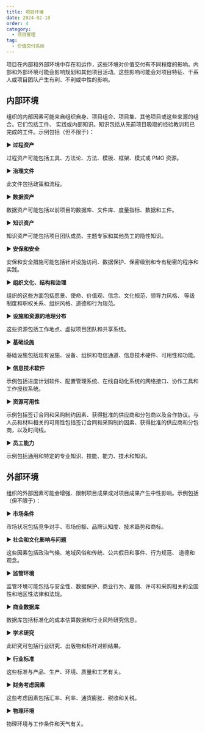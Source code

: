 ```yaml
---
title: 项目环境
date: 2024-02-18
order: 4
category:
  - 项目管理
tag:
  - 价值交付系统
---
```


项目在内部和外部环境中存在和运作，这些环境对价值交付有不同程度的影响。内部和外部环境可能会影响规划和其他项目活动。这些影响可能会对项目特征、干系人或项目团队产生有利、不利或中性的影响。

## 内部环境

组织的内部因素可能来自组织自身、项目组合、项目集、其他项目或这些来源的组合。它们包括工件、 实践或内部知识。知识包括从先前项目吸取的经验教训和已完成的工件。示例包括（但不限于）： 

▶ **过程资产**

过程资产可能包括工具、方法论、方法、模板、框架、模式或 PMO 资源。

▶ **治理文件**

此文件包括政策和流程。

▶ **数据资产**

数据资产可能包括以前项目的数据库、文件库、度量指标、数据和工件。

▶ **知识资产**

知识资产可能包括项目团队成员、主题专家和其他员工的隐性知识。

▶ **安保和安全**

安保和安全措施可能包括针对设施访问、数据保护、保密级别和专有秘密的程序和实践。

▶ **组织文化、结构和治理**

组织的这些方面包括愿景、使命、价值观、信念、文化规范、领导力风格、 等级制度和职权关系、组织风格、道德和行为规范。

▶ **设施和资源的地理分布**

这些资源包括工作地点、虚拟项目团队和共享系统。

▶ **基础设施**

基础设施包括现有设施、设备、组织和电信通道、信息技术硬件、可用性和功能。

▶ **信息技术软件**

示例包括进度计划软件、配置管理系统、在线自动化系统的网络接口、协作工具和工作授权系统。

▶ **资源可用性**

示例包括签订合同和采购制约因素、获得批准的供应商和分包商以及合作协议。与人员和材料相关的可用性包括签订合同和采购制约因素、获得批准的供应商和分包商，以及时间线。

▶ **员工能力**

示例包括通用和特定的专业知识、技能、能力、技术和知识。

## 外部环境

组织的外部因素可能会增强、限制项目成果或对项目成果产生中性影响。示例包括（但不限于）：

▶ **市场条件**

市场状况包括竞争对手、市场份额、品牌认知度、技术趋势和商标。

▶ **社会和文化影响与问题**

这些因素包括政治气候、地域风俗和传统、公共假日和事件、行为规范、 道德和观念。

▶ **监管环境**

监管环境可能包括与安全性、数据保护、商业行为、雇佣、许可和采购相关的全国性和地区性法律和法规。

▶ **商业数据库**

数据库包括标准化的成本估算数据和行业风险研究信息。

▶ **学术研究**

此研究可包括行业研究、出版物和标杆对照结果。

▶ **行业标准**

这些标准与产品、生产、环境、质量和工艺有关。

▶ **财务考虑因素**

这些考虑因素包括汇率、利率、通货膨胀、税收和关税。

▶ **物理环境**

物理环境与工作条件和天气有关。
